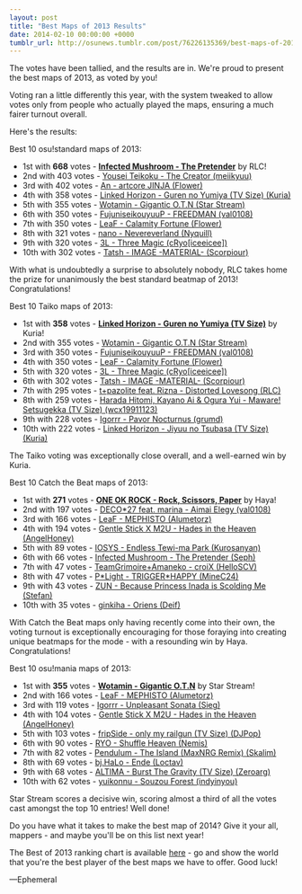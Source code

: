 ```yaml
---
layout: post
title: "Best Maps of 2013 Results"
date: 2014-02-10 00:00:00 +0000
tumblr_url: http://osunews.tumblr.com/post/76226135369/best-maps-of-2013-results
---
```


The votes have been tallied, and the results are in. We're proud to present the best maps of 2013, as voted by you!

Voting ran a little differently this year, with the system tweaked to allow votes only from people who actually played the maps, ensuring a much fairer turnout overall.

Here's the results:

Best 10 osu!standard maps of 2013:

-   1st with **668** votes - **[Infected Mushroom - The Pretender](https://osu.ppy.sh/beatmapsets/79498)** by RLC!
-   2nd with 403 votes - [Yousei Teikoku - The Creator (meiikyuu)](https://osu.ppy.sh/beatmapsets/41242)
-   3rd with 402 votes - [An - artcore JINJA (Flower)](https://osu.ppy.sh/beatmapsets/114987)
-   4th with 358 votes - [Linked Horizon - Guren no Yumiya (TV Size) (Kuria)](https://osu.ppy.sh/beatmapsets/87630)
-   5th with 355 votes - [Wotamin - Gigantic O.T.N (Star Stream)](https://osu.ppy.sh/beatmapsets/80214)
-   6th with 350 votes - [FujuniseikouyuuP - FREEDMAN (val0108)](https://osu.ppy.sh/beatmapsets/108529)
-   7th with 350 votes - [LeaF - Calamity Fortune (Flower)](https://osu.ppy.sh/beatmapsets/96103)
-   8th with 321 votes - [nano - Nevereverland (Nyquill)](https://osu.ppy.sh/beatmapsets/95533)
-   9th with 320 votes - [3L - Three Magic (cRyo\[iceeicee\])](https://osu.ppy.sh/beatmapsets/59631)
-   10th with 302 votes - [Tatsh - IMAGE -MATERIAL- (Scorpiour)](https://osu.ppy.sh/beatmapsets/93523)

With what is undoubtedly a surprise to absolutely nobody, RLC takes home the prize for unanimously the best standard beatmap of 2013! Congratulations!

Best 10 Taiko maps of 2013:

-   1st with **358** votes - **[Linked Horizon - Guren no Yumiya (TV Size)](https://osu.ppy.sh/beatmapsets/87630)** by Kuria!
-   2nd with 355 votes - [Wotamin - Gigantic O.T.N (Star Stream)](https://osu.ppy.sh/beatmapsets/80214)
-   3rd with 350 votes - [FujuniseikouyuuP - FREEDMAN (val0108)](https://osu.ppy.sh/beatmapsets/108529)
-   4th with 350 votes - [LeaF - Calamity Fortune (Flower)](https://osu.ppy.sh/beatmapsets/96103)
-   5th with 320 votes - [3L - Three Magic (cRyo\[iceeicee\])](https://osu.ppy.sh/beatmapsets/59631)
-   6th with 302 votes - [Tatsh - IMAGE -MATERIAL- (Scorpiour)](https://osu.ppy.sh/beatmapsets/93523)
-   7th with 295 votes - [t+pazolite feat. Rizna - Distorted Lovesong (RLC)](https://osu.ppy.sh/beatmapsets/81694)
-   8th with 259 votes - [Harada Hitomi, Kayano Ai & Ogura Yui - Maware! Setsugekka (TV Size) (wcx19911123)](https://osu.ppy.sh/beatmapsets/122658)
-   9th with 228 votes - [Igorrr - Pavor Nocturnus (grumd)](https://osu.ppy.sh/beatmapsets/57525)
-   10th with 222 votes - [Linked Horizon - Jiyuu no Tsubasa (TV Size) (Kuria)](https://osu.ppy.sh/beatmapsets/104986)

The Taiko voting was exceptionally close overall, and a well-earned win by Kuria.

Best 10 Catch the Beat maps of 2013:

-   1st with **271** votes - **[ONE OK ROCK - Rock, Scissors, Paper](https://osu.ppy.sh/beatmapsets/82282)** by Haya!
-   2nd with 197 votes - [DECO*27 feat. marina - Aimai Elegy (val0108)](https://osu.ppy.sh/beatmapsets/43248)
-   3rd with 166 votes - [LeaF - MEPHISTO (Alumetorz)](https://osu.ppy.sh/beatmapsets/106212)
-   4th with 194 votes - [Gentle Stick X M2U - Hades in the Heaven (AngelHoney)](https://osu.ppy.sh/beatmapsets/114488)
-   5th with 89 votes - [IOSYS - Endless Tewi-ma Park (Kurosanyan)](https://osu.ppy.sh/beatmapsets/48874)
-   6th with 66 votes - [Infected Mushroom - The Pretender (Seph)](https://osu.ppy.sh/beatmapsets/104516)
-   7th with 47 votes - [TeamGrimoire+Amaneko - croiX (HelloSCV)](https://osu.ppy.sh/beatmapsets/88692)
-   8th with 47 votes - [P\*Light - TRIGGER\*HAPPY (MineC24)](https://osu.ppy.sh/beatmapsets/74671)
-   9th with 43 votes - [ZUN - Because Princess Inada is Scolding Me (Stefan)](https://osu.ppy.sh/beatmapsets/50717)
-   10th with 35 votes - [ginkiha - Oriens (Deif)](https://osu.ppy.sh/beatmapsets/65855)

With Catch the Beat maps only having recently come into their own, the voting turnout is exceptionally encouraging for those foraying into creating unique beatmaps for the mode - with a resounding win by Haya. Congratulations!

Best 10 osu!mania maps of 2013:

-   1st with **355** votes - **[Wotamin - Gigantic O.T.N](https://osu.ppy.sh/beatmapsets/80214)** by Star Stream!
-   2nd with 166 votes - [LeaF - MEPHISTO (Alumetorz)](https://osu.ppy.sh/beatmapsets/106212)
-   3rd with 119 votes - [Igorrr - Unpleasant Sonata (Sieg)](https://osu.ppy.sh/beatmapsets/90385)
-   4th with 104 votes - [Gentle Stick X M2U - Hades in the Heaven (AngelHoney)](https://osu.ppy.sh/beatmapsets/114488)
-   5th with 103 votes - [fripSide - only my railgun (TV Size) (DJPop)](https://osu.ppy.sh/beatmapsets/63089)
-   6th with 90 votes - [RYO - Shuffle Heaven (Nemis)](https://osu.ppy.sh/beatmapsets/85802)
-   7th with 82 votes - [Pendulum - The Island (MaxNRG Remix) (Skalim)](https://osu.ppy.sh/beatmapsets/110637)
-   8th with 69 votes - [bj.HaLo - Ende (Loctav)](https://osu.ppy.sh/beatmapsets/79132)
-   9th with 68 votes - [ALTIMA - Burst The Gravity (TV Size) (Zeroarg)](https://osu.ppy.sh/beatmapsets/79038)
-   10th with 62 votes - [yuikonnu - Souzou Forest (indyinyou)](https://osu.ppy.sh/beatmapsets/114599)

Star Stream scores a decisive win, scoring almost a third of all the votes cast amongst the top 10 entries! Well done!

Do you have what it takes to make the best map of 2014? Give it your all, mappers - and maybe you'll be on this list next year!

The Best of 2013 ranking chart is available [here](https://osu.ppy.sh/p/chart?ch=BEST2013) \- go and show the world that you're the best player of the best maps we have to offer. Good luck!

—Ephemeral

